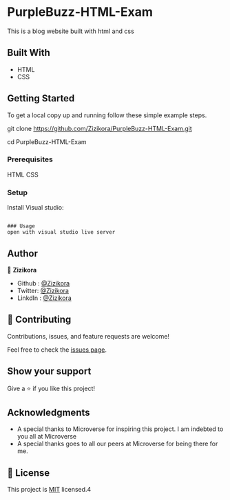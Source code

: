 # PurpleBuzz-HTML-Exam

This is a blog website built with html and css

## Built With

- HTML
- CSS

## Getting Started


To get a local copy up and running follow these simple example steps.

git clone https://github.com/Zizikora/PurpleBuzz-HTML-Exam.git

cd PurpleBuzz-HTML-Exam


### Prerequisites
HTML
CSS


### Setup
Install Visual studio:
```

### Usage
open with visual studio live server
```

## Author

👤 **Zizikora**

- Github : [@Zizikora](https://github.com/Zizikora)
- Twitter: [@Zizikora](https://twitter.com/Zizikora)
- LinkdIn : [@Zizikora](https://www.linkedin.com/in/Zizikora/)


## 🤝 Contributing

Contributions, issues, and feature requests are welcome!

Feel free to check the [issues page](https://github.com/Zizikora/PurpleBuzz-HTML-Exam/issues).

## Show your support

Give a ⭐️ if you like this project!

## Acknowledgments

- A special thanks to Microverse for inspiring this project. I am indebted to you all at Microverse
- A special thanks goes to all our peers at Microverse for being there for me.

## 📝 License

This project is [MIT](./MIT.md) licensed.4
